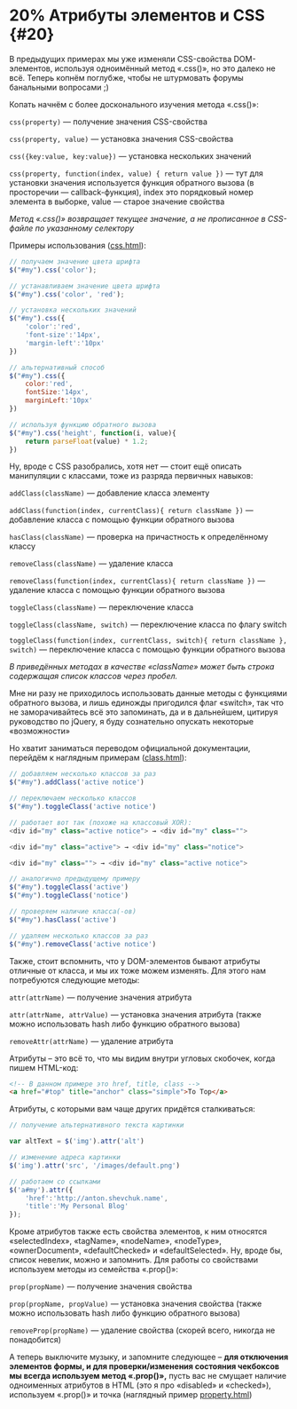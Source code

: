 # 20% Атрибуты элементов и CSS {#20}

В предыдущих примерах мы уже изменяли CSS-свойства DOM-элементов, используя одноимённый метод «.css()»,
но это далеко не всё. Теперь копнём поглубже, чтобы не штурмовать форумы банальными вопросами ;)

Копать начнём с более досконального изучения метода «.css()»:

`css(property)` — получение значения CSS-свойства

`css(property, value)` — установка значения CSS-свойства

`css({key:value, key:value})` — установка нескольких значений

`css(property, function(index, value) { return value })` — тут для установки значения используется функция обратного вызова (в просторечии — callback-функция), index это порядковый номер элемента в выборке, value — старое значение свойства

_Метод «.css()» возвращает текущее значение, а не прописанное в CSS-файле по указанному селектору_

Примеры использования ([css.html](http://anton.shevchuk.name/book/code/css.html)):

```javascript
// получаем значение цвета шрифта
$("#my").css('color');

// устанавливаем значение цвета шрифта
$("#my").css('color', 'red'); 

// установка нескольких значений
$("#my").css({
    'color':'red',
    'font-size':'14px',
    'margin-left':'10px'
})

// альтернативный способ
$("#my").css({
    color:'red',
    fontSize:'14px',
    marginLeft:'10px'
})

// используя функцию обратного вызова
$("#my").css('height', function(i, value){
    return parseFloat(value) * 1.2;
})
```

Ну, вроде с CSS разобрались, хотя нет — стоит ещё описать манипуляции с классами, тоже из разряда первичных навыков:

`addClass(className)` — добавление класса элементу

`addClass(function(index, currentClass){ return className })` — добавление класса с помощью функции обратного вызова

`hasClass(className)` — проверка на причастность к определённому классу

`removeClass(className)` — удаление класса

`removeClass(function(index, currentClass){ return className })` — удаление класса с помощью функции обратного вызова

`toggleClass(className)` — переключение класса

`toggleClass(className, switch)` — переключение класса по флагу switch

`toggleClass(function(index, currentClass, switch){ return className }, switch)` — переключение класса с помощью функции обратного вызова

_В приведённых методах в качестве «className» может быть строка содержащая список классов через пробел._

Мне ни разу не приходилось использовать данные методы с функциями обратного вызова, и лишь единожды пригодился флаг «switch», так что не заморачивайтесь всё это запоминать, да и в дальнейшем, цитируя руководство по jQuery, я буду сознательно опускать некоторые «возможности»

Но хватит заниматься переводом официальной документации, перейдём к наглядным примерам ([class.html](http://anton.shevchuk.name/book/code/class.html)):

```javascript
// добавляем несколько классов за раз
$("#my").addClass('active notice')

// переключаем несколько классов
$("#my").toggleClass('active notice')

// работает вот так (похоже на классовый XOR):
<div id="my" class="active notice"> → <div id="my" class="">

<div id="my" class="active"> → <div id="my" class="notice">

<div id="my" class=""> → <div id="my" class="active notice">

// аналогично предыдущему примеру
$("#my").toggleClass('active')
$("#my").toggleClass('notice')

// проверяем наличие класса(-ов)
$("#my").hasClass('active')

// удаляем несколько классов за раз
$("#my").removeClass('active notice')

```

Также, стоит вспомнить, что у DOM-элементов бывают атрибуты отличные от класса, и мы их тоже можем изменять. Для этого нам потребуются следующие методы:

`attr(attrName)` — получение значения атрибута

`attr(attrName, attrValue)` — установка значения атрибута (также можно использовать hash либо функцию обратного вызова)

`removeAttr(attrName)` — удаление атрибута

Атрибуты – это всё то, что мы видим внутри угловых скобочек, когда пишем HTML-код:

```html
<!-- В данном примере это href, title, class -->
<a href="#top" title="anchor" class="simple">To Top</a>
```

Атрибуты, с которыми вам чаще других придётся сталкиваться:

```javascript
// получение альтернативного текста картинки

var altText = $('img').attr('alt')

// изменение адреса картинки
$('img').attr('src', '/images/default.png')

// работаем со ссылками
$('a#my').attr({
    'href':'http://anton.shevchuk.name',
    'title':'My Personal Blog'
});
```

Кроме атрибутов также есть свойства элементов, к ним относятся «selectedIndex», «tagName», «nodeName», «nodeType», «ownerDocument», «defaultChecked» и «defaultSelected». Ну, вроде бы, список невелик, можно и запомнить. Для работы со свойствами используем методы из семейства «.prop()»:

`prop(propName)` — получение значения свойства

`prop(propName, propValue)` — установка значения свойства (также можно использовать hash либо функцию обратного вызова)

`removeProp(propName)` — удаление свойства (скорей всего, никогда не понадобится)

А теперь выключите музыку, и запомните следующее – **для отключения элементов формы, и для проверки/изменения состояния чекбоксов мы всегда используем метод «.prop()»,** пусть вас не смущает наличие одноименных атрибутов в HTML (это я про «disabled» и «checked»), используем «.prop()» и точка (наглядный пример [property.html](http://anton.shevchuk.name/book/code/property.html))